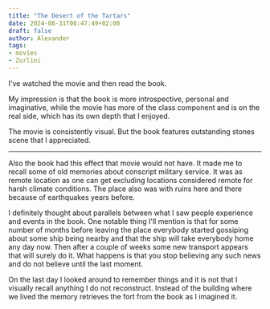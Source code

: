 ```yaml
---
title: "The Desert of the Tartars"
date: 2024-08-31T06:47:49+02:00
draft: false
author: Alexander
tags:
- movies
- Zurlini
---
```


I've watched the movie and then read the book.

My impression is that the book is more introspective, personal and imaginative, while the movie has more of the class component and is on the real side, which has its own depth that I enjoyed.

The movie is consistently visual.
But the book features outstanding stones scene that I appreciated.

---

Also the book had this effect that movie would not have.
It made me to recall some of old memories about conscript military service.
It was as remote location as one can get excluding locations considered remote for harsh climate conditions.
The place also was with ruins here and there because of earthquakes years before.

I definitely thought about parallels between what I saw people experience and events in the book.
One notable thing I'll mention is that for some number of months before leaving the place everybody started gossiping about
some ship being nearby and that the ship will take everybody home any day now.
Then after a couple of weeks some new transport appears that will surely do it.
What happens is that you stop believing any such news and do not believe until the last moment.

On the last day I looked around to remember things and it is not that I visually recall anything I do not reconstruct.
Instead of the building where we lived the memory retrieves the fort from the book as I imagined it.

